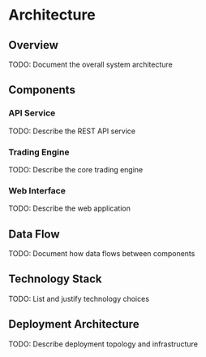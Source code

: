 # Architecture

## Overview

TODO: Document the overall system architecture

## Components

### API Service
TODO: Describe the REST API service

### Trading Engine
TODO: Describe the core trading engine

### Web Interface
TODO: Describe the web application

## Data Flow

TODO: Document how data flows between components

## Technology Stack

TODO: List and justify technology choices

## Deployment Architecture

TODO: Describe deployment topology and infrastructure